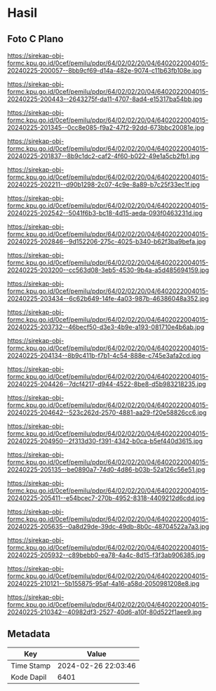 # Hasil

## Foto C Plano

https://sirekap-obj-formc.kpu.go.id/0cef/pemilu/pdpr/64/02/02/20/04/6402022004015-20240225-200057--8bb9cf69-d14a-482e-9074-c11b63fb108e.jpg

https://sirekap-obj-formc.kpu.go.id/0cef/pemilu/pdpr/64/02/02/20/04/6402022004015-20240225-200443--2643275f-da11-4707-8ad4-e15317ba54bb.jpg

https://sirekap-obj-formc.kpu.go.id/0cef/pemilu/pdpr/64/02/02/20/04/6402022004015-20240225-201345--0cc8e085-f9a2-47f2-92dd-673bbc20081e.jpg

https://sirekap-obj-formc.kpu.go.id/0cef/pemilu/pdpr/64/02/02/20/04/6402022004015-20240225-201837--8b9c1dc2-caf2-4f60-b022-49e1a5cb2fb1.jpg

https://sirekap-obj-formc.kpu.go.id/0cef/pemilu/pdpr/64/02/02/20/04/6402022004015-20240225-202211--d90b1298-2c07-4c9e-8a89-b7c25f33ec1f.jpg

https://sirekap-obj-formc.kpu.go.id/0cef/pemilu/pdpr/64/02/02/20/04/6402022004015-20240225-202542--5041f6b3-bc18-4d15-aeda-093f0463231d.jpg

https://sirekap-obj-formc.kpu.go.id/0cef/pemilu/pdpr/64/02/02/20/04/6402022004015-20240225-202846--9d152206-275c-4025-b340-b62f3ba9befa.jpg

https://sirekap-obj-formc.kpu.go.id/0cef/pemilu/pdpr/64/02/02/20/04/6402022004015-20240225-203200--cc563d08-3eb5-4530-9b4a-a5d485694159.jpg

https://sirekap-obj-formc.kpu.go.id/0cef/pemilu/pdpr/64/02/02/20/04/6402022004015-20240225-203434--6c62b649-14fe-4a03-987b-46386048a352.jpg

https://sirekap-obj-formc.kpu.go.id/0cef/pemilu/pdpr/64/02/02/20/04/6402022004015-20240225-203732--46becf50-d3e3-4b9e-a193-081710e4b6ab.jpg

https://sirekap-obj-formc.kpu.go.id/0cef/pemilu/pdpr/64/02/02/20/04/6402022004015-20240225-204134--8b9c411b-f7b1-4c54-888e-c745e3afa2cd.jpg

https://sirekap-obj-formc.kpu.go.id/0cef/pemilu/pdpr/64/02/02/20/04/6402022004015-20240225-204426--7dcf4217-d944-4522-8be8-d5b983218235.jpg

https://sirekap-obj-formc.kpu.go.id/0cef/pemilu/pdpr/64/02/02/20/04/6402022004015-20240225-204642--523c262d-2570-4881-aa29-f20e58826cc6.jpg

https://sirekap-obj-formc.kpu.go.id/0cef/pemilu/pdpr/64/02/02/20/04/6402022004015-20240225-204950--2f313d30-f391-4342-b0ca-b5ef440d3615.jpg

https://sirekap-obj-formc.kpu.go.id/0cef/pemilu/pdpr/64/02/02/20/04/6402022004015-20240225-205135--be0890a7-74d0-4d86-b03b-52a126c56e51.jpg

https://sirekap-obj-formc.kpu.go.id/0cef/pemilu/pdpr/64/02/02/20/04/6402022004015-20240225-205411--e54bcec7-270b-4952-8318-4409212d6cdd.jpg

https://sirekap-obj-formc.kpu.go.id/0cef/pemilu/pdpr/64/02/02/20/04/6402022004015-20240225-205635--0a8d29de-39dc-49db-8b0c-48704522a7a3.jpg

https://sirekap-obj-formc.kpu.go.id/0cef/pemilu/pdpr/64/02/02/20/04/6402022004015-20240225-205932--c89bebb0-ea78-4a4c-8d15-f3f3ab906385.jpg

https://sirekap-obj-formc.kpu.go.id/0cef/pemilu/pdpr/64/02/02/20/04/6402022004015-20240225-210121--5b155875-95af-4a16-a58d-2050981208e8.jpg

https://sirekap-obj-formc.kpu.go.id/0cef/pemilu/pdpr/64/02/02/20/04/6402022004015-20240225-210342--40982df3-2527-40d6-a10f-80d522f1aee9.jpg


## Metadata

| Key        | Value               |
| ---------- | ------------------- |
| Time Stamp | 2024-02-26 22:03:46 |
| Kode Dapil | 6401                |



